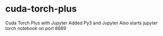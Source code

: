 # cuda-torch-plus
Cuda Torch Plus with Jupyter
Added Py3 and Jupyter
Also starts jupyter torch notebook on port 8889

